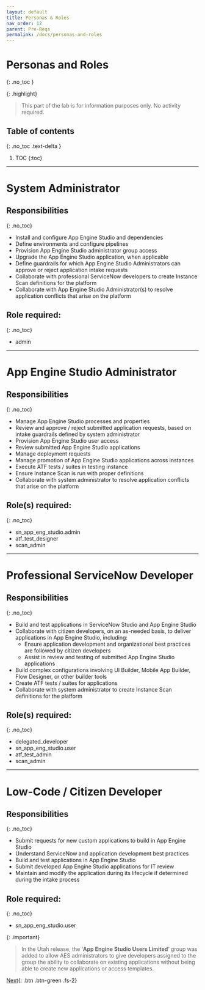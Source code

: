 ```yaml
---
layout: default
title: Personas & Roles
nav_order: 12
parent: Pre-Reqs
permalink: /docs/personas-and-roles
---
```


# Personas and Roles
{: .no_toc }

{: .highlight}
> This part of the lab is for information purposes only. No activity required.

## Table of contents
{: .no_toc .text-delta }

1. TOC
{:toc}

---
# System Administrator

## Responsibilities
{: .no_toc}

- Install and configure App Engine Studio and dependencies
- Define environments and configure pipelines
- Provision App Engine Studio administrator group access 
- Upgrade the App Engine Studio application, when applicable
- Define guardrails for which App Engine Studio Administrators can approve or reject application intake requests 
- Collaborate with professional ServiceNow developers to create Instance Scan definitions for the platform
- Collaborate with App Engine Studio Administrator(s) to resolve application conflicts that arise on the platform

## Role required: 
{: .no_toc}
- admin

---

# App Engine Studio Administrator
## Responsibilities
{: .no_toc}
- Manage App Engine Studio processes and properties
- Review and approve / reject submitted application requests, based on intake guardrails defined by system administrator
- Provision App Engine Studio user access
- Review submitted App Engine Studio applications 
- Manage deployment requests 
- Manage promotion of App Engine Studio applications across instances
- Execute ATF tests / suites in testing instance
- Ensure Instance Scan is run with proper definitions 
- Collaborate with system administrator to resolve application conflicts that arise on the platform

## Role(s) required:
{: .no_toc}
- sn_app_eng_studio.admin
- atf_test_designer
- scan_admin

---

# Professional ServiceNow Developer
## Responsibilities
{: .no_toc}
- Build and test applications in ServiceNow Studio and App Engine Studio
- Collaborate with citizen developers, on an as-needed basis, to deliver applications in App Engine Studio, including:
  - Ensure application development and organizational best practices are followed by citizen developers
  - Assist in review and testing of submitted App Engine Studio applications
- Build complex configurations involving UI Builder, Mobile App Builder, Flow Designer, or other builder tools
- Create ATF tests / suites for applications
- Collaborate with system administrator to create Instance Scan definitions for the platform

## Role(s) required:
{: .no_toc}
- delegated_developer
- sn_app_eng_studio.user
- atf_test_admin
- scan_admin

---

# Low-Code / Citizen Developer
## Responsibilities
{: .no_toc}
- Submit requests for new custom applications to build in App Engine Studio
- Understand ServiceNow and application development best practices
- Build and test applications in App Engine Studio
- Submit developed App Engine Studio applications for IT review
- Maintain and modify the application during its lifecycle if determined during the intake process

## Role required:
{: .no_toc}
- sn_app_eng_studio.user

{: .important}
> In the Utah release, the ‘**App Engine Studio Users Limited**’ group was added to allow AES administrators to give developers assigned to the group the ability to collaborate on existing applications without being able to create new applications or access templates.

[Next](/lab-aemc-utah/docs/prepare-envs){: .btn .btn-green .fs-2}